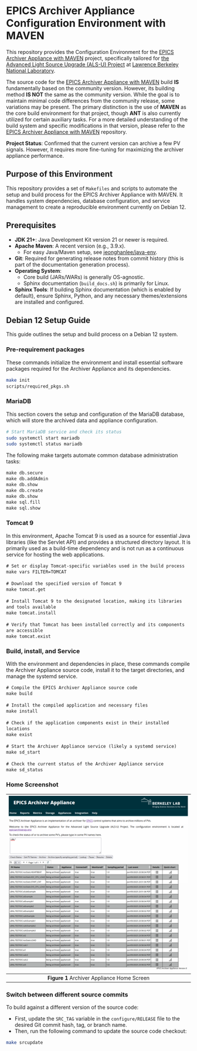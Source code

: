 # EPICS Archiver Appliance Configuration Environment with MAVEN
This repository provides the Configuration Environment for the [EPICS Archiver Appliance with MAVEN](https://github.com/jeonghanlee/epicsarchiverap-maven) project, specifically tailored for [the Advanced Light Source Upgrade (ALS-U) Project](https://als.lbl.gov/als-u/overview/) at [Lawrence Berkeley National Laboratory](https://lbl.gov).

The source code for the [EPICS Archiver Appliance with MAVEN](https://github.com/jeonghanlee/epicsarchiverap-maven) build **IS** fundamentally based on the community version. However, its building method **IS NOT** the same as the community version. While the goal is to maintain minimal code differences from the community release, some variations may be present. The primary distinction is the use of **MAVEN** as the core build environment for that project, though **ANT** is also currently utilized for certain auxiliary tasks. For a more detailed understanding of the build system and specific modifications in that version, please refer to the [EPICS Archiver Appliance with MAVEN](https://github.com/jeonghanlee/epicsarchiverap-maven) repository.

**Project Status**: Confirmed that the current version can archive a few PV signals. However, it requires more fine-tuning for maximizing the archiver appliance performance.

## Purpose of this Environment
This repository provides a set of `Makefiles` and scripts to automate the setup and build process for the EPICS Archiver Appliance with MAVEN. It handles system dependencies, database configuration, and service management to create a reproducible environment currently on Debian 12.

## Prerequisites
* **JDK 21+**: Java Development Kit version 21 or newer is required.
* **Apache Maven**: A recent version (e.g., 3.9.x).
    * For easy Java/Maven setup, see [jeonghanlee/java-env](https://github.com/jeonghanlee/java-env).
* **Git**: Required for generating release notes from commit history (this is part of the documentation generation process).
* **Operating System**:
    * Core build (JARs/WARs) is generally OS-agnostic.
    * Sphinx documentation (`build_docs.sh`) is primarily for Linux.
* **Sphinx Tools**: If building Sphinx documentation (which is enabled by default), ensure Sphinx, Python, and any necessary themes/extensions are installed and configured.

## Debian 12 Setup Guide
This guide outlines the setup and build process on a Debian 12 system.

### Pre-requirement packages
These commands initialize the environment and install essential software packages required for the Archiver Appliance and its dependencies.

```bash
make init
scripts/required_pkgs.sh
```
### MariaDB
This section covers the setup and configuration of the MariaDB database, which will store the archived data and appliance configuration.

```bash
# Start MariaDB service and check its status
sudo systemctl start mariadb
sudo systemctl status mariadb
```

The following make targets automate common database administration tasks:
```
make db.secure
make db.addAdmin
make db.show
make db.create
make db.show
make sql.fill
make sql.show
```

### Tomcat 9
In this environment, Apache Tomcat 9 is used as a source for essential Java libraries (like the Servlet API) and provides a structured directory layout. It is primarily used as a build-time dependency and is not run as a continuous service for hosting the web applications.

```
# Set or display Tomcat-specific variables used in the build process
make vars FILTER=TOMCAT

# Download the specified version of Tomcat 9
make tomcat.get

# Install Tomcat 9 to the designated location, making its libraries and tools available
make tomcat.install

# Verify that Tomcat has been installed correctly and its components are accessible
make tomcat.exist
```

### Build, install, and Service
With the environment and dependencies in place, these commands compile the Archiver Appliance source code, install it to the target directories, and manage the systemd service.

```
# Compile the EPICS Archiver Appliance source code
make build

# Install the compiled application and necessary files
make install

# Check if the application components exist in their installed locations
make exist

# Start the Archiver Appliance service (likely a systemd service)
make sd_start

# Check the current status of the Archiver Appliance service
make sd_status
```

### Home Screenshot
|![archappl.png](docs/images/home-2025-06-05.png)|
| :---: |
|**Figure 1** Archiver Appliance Home Screen|

### Switch between different source commits
To build against a different version of the source code:

* First, update the `SRC_TAG` variable in the `configure/RELEASE` file to the desired Git commit hash, tag, or branch name.
* Then, run the following command to update the source code checkout:

```bash
make srcupdate
```
